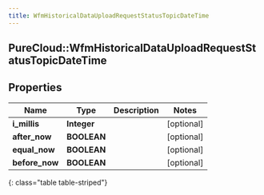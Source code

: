 ```yaml
---
title: WfmHistoricalDataUploadRequestStatusTopicDateTime
---
```

## PureCloud::WfmHistoricalDataUploadRequestStatusTopicDateTime

## Properties

|Name | Type | Description | Notes|
|------------ | ------------- | ------------- | -------------|
| **i_millis** | **Integer** |  | [optional] |
| **after_now** | **BOOLEAN** |  | [optional] |
| **equal_now** | **BOOLEAN** |  | [optional] |
| **before_now** | **BOOLEAN** |  | [optional] |
{: class="table table-striped"}


